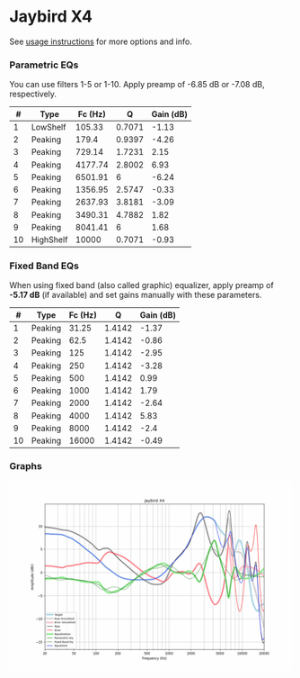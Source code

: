 # Jaybird X4
See [usage instructions](https://github.com/jaakkopasanen/AutoEq#usage) for more options and info.

### Parametric EQs
You can use filters 1-5 or 1-10. Apply preamp of -6.85 dB or -7.08 dB, respectively.

|   # | Type      |   Fc (Hz) |      Q |   Gain (dB) |
|-----|-----------|-----------|--------|-------------|
|   1 | LowShelf  |    105.33 | 0.7071 |       -1.13 |
|   2 | Peaking   |    179.4  | 0.9397 |       -4.26 |
|   3 | Peaking   |    729.14 | 1.7231 |        2.15 |
|   4 | Peaking   |   4177.74 | 2.8002 |        6.93 |
|   5 | Peaking   |   6501.91 | 6      |       -6.24 |
|   6 | Peaking   |   1356.95 | 2.5747 |       -0.33 |
|   7 | Peaking   |   2637.93 | 3.8181 |       -3.09 |
|   8 | Peaking   |   3490.31 | 4.7882 |        1.82 |
|   9 | Peaking   |   8041.41 | 6      |        1.68 |
|  10 | HighShelf |  10000    | 0.7071 |       -0.93 |

### Fixed Band EQs
When using fixed band (also called graphic) equalizer, apply preamp of **-5.17 dB** (if available) and set gains manually with these parameters.

|   # | Type    |   Fc (Hz) |      Q |   Gain (dB) |
|-----|---------|-----------|--------|-------------|
|   1 | Peaking |     31.25 | 1.4142 |       -1.37 |
|   2 | Peaking |     62.5  | 1.4142 |       -0.86 |
|   3 | Peaking |    125    | 1.4142 |       -2.95 |
|   4 | Peaking |    250    | 1.4142 |       -3.28 |
|   5 | Peaking |    500    | 1.4142 |        0.99 |
|   6 | Peaking |   1000    | 1.4142 |        1.79 |
|   7 | Peaking |   2000    | 1.4142 |       -2.64 |
|   8 | Peaking |   4000    | 1.4142 |        5.83 |
|   9 | Peaking |   8000    | 1.4142 |       -2.4  |
|  10 | Peaking |  16000    | 1.4142 |       -0.49 |

### Graphs
![](./Jaybird%20X4.png)

